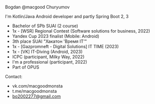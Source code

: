 Bogdan @macgood Churyumov

I'm Kotlin/Java Android developer and partly Spring Boot 2, 3 

- Bachelor of SPb SUAI (2 course)
- 1x - [WSR] Regional Contest (Software solutions for business, 2022)
- Yandex Cup 2023 finalist (Mobile: Android)
- 3th place SUAI "Хакатон 'Время IT'"
- 1x - [Gazpromneft - Digital Solutions] IT TIME (2023)
- 1x - [VK] IT-Diving (Android, 2023)
- ICPC (participant, Milky Way, 2022) 
- I'm a professional (participant, 2022)
- Part of OPUS

Contact:
- vk.com/macgoodmonsta
- t.me/macgoodmonsta
- bo2002277@gmail.com
